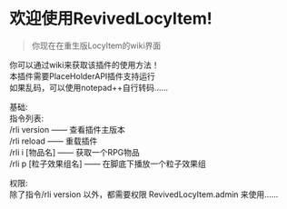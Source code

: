 # 欢迎使用RevivedLocyItem!  
> 你现在在重生版LocyItem的wiki界面

你可以通过wiki来获取该插件的使用方法！  
本插件需要PlaceHolderAPI插件支持运行    
如果乱码，可以使用notepad++自行转码……  
  
基础:  
指令列表:  
/rli version —— 查看插件主版本  
/rli reload —— 重载插件  
/rli i [物品名] —— 获取一个RPG物品  
/rli p [粒子效果组名] —— 在脚底下播放一个粒子效果组  

权限:  
除了指令/rli version 以外，都需要权限 RevivedLocyItem.admin 来使用……

